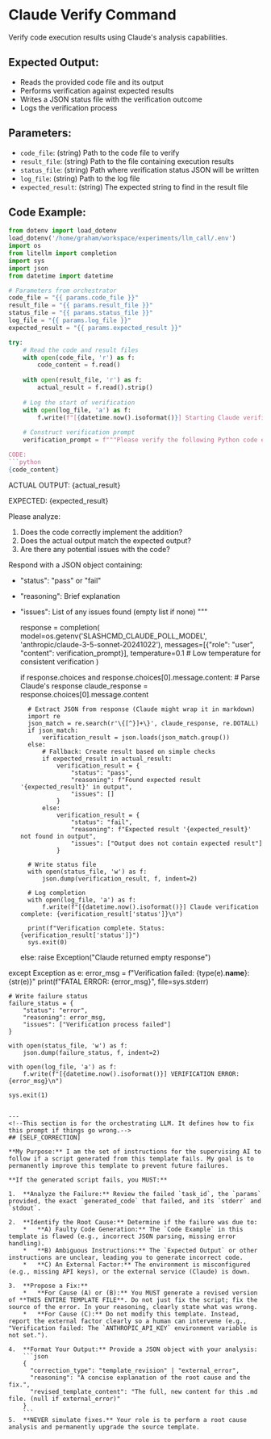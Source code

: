 # Claude Verify Command

Verify code execution results using Claude's analysis capabilities.

## Expected Output:
- Reads the provided code file and its output
- Performs verification against expected results
- Writes a JSON status file with the verification outcome
- Logs the verification process

## Parameters:
- `code_file`: (string) Path to the code file to verify
- `result_file`: (string) Path to the file containing execution results
- `status_file`: (string) Path where verification status JSON will be written
- `log_file`: (string) Path to the log file
- `expected_result`: (string) The expected string to find in the result file

## Code Example:
```python
from dotenv import load_dotenv
load_dotenv('/home/graham/workspace/experiments/llm_call/.env')
import os
from litellm import completion
import sys
import json
from datetime import datetime

# Parameters from orchestrator
code_file = "{{ params.code_file }}"
result_file = "{{ params.result_file }}"
status_file = "{{ params.status_file }}"
log_file = "{{ params.log_file }}"
expected_result = "{{ params.expected_result }}"

try:
    # Read the code and result files
    with open(code_file, 'r') as f:
        code_content = f.read()
    
    with open(result_file, 'r') as f:
        actual_result = f.read().strip()
    
    # Log the start of verification
    with open(log_file, 'a') as f:
        f.write(f"[{datetime.now().isoformat()}] Starting Claude verification\n")
    
    # Construct verification prompt
    verification_prompt = f"""Please verify the following Python code execution:

CODE:
```python
{code_content}
```

ACTUAL OUTPUT:
{actual_result}

EXPECTED: {expected_result}

Please analyze:
1. Does the code correctly implement the addition?
2. Does the actual output match the expected output?
3. Are there any potential issues with the code?

Respond with a JSON object containing:
- "status": "pass" or "fail"
- "reasoning": Brief explanation
- "issues": List of any issues found (empty list if none)
"""

    response = completion(
        model=os.getenv('SLASHCMD_CLAUDE_POLL_MODEL', 'anthropic/claude-3-5-sonnet-20241022'),
        messages=[{"role": "user", "content": verification_prompt}],
        temperature=0.1  # Low temperature for consistent verification
    )
    
    if response.choices and response.choices[0].message.content:
        # Parse Claude's response
        claude_response = response.choices[0].message.content
        
        # Extract JSON from response (Claude might wrap it in markdown)
        import re
        json_match = re.search(r'\{[^}]+\}', claude_response, re.DOTALL)
        if json_match:
            verification_result = json.loads(json_match.group())
        else:
            # Fallback: Create result based on simple checks
            if expected_result in actual_result:
                verification_result = {
                    "status": "pass",
                    "reasoning": f"Found expected result '{expected_result}' in output",
                    "issues": []
                }
            else:
                verification_result = {
                    "status": "fail",
                    "reasoning": f"Expected result '{expected_result}' not found in output",
                    "issues": ["Output does not contain expected result"]
                }
        
        # Write status file
        with open(status_file, 'w') as f:
            json.dump(verification_result, f, indent=2)
        
        # Log completion
        with open(log_file, 'a') as f:
            f.write(f"[{datetime.now().isoformat()}] Claude verification complete: {verification_result['status']}\n")
        
        print(f"Verification complete. Status: {verification_result['status']}")
        sys.exit(0)
    else:
        raise Exception("Claude returned empty response")
        
except Exception as e:
    error_msg = f"Verification failed: {type(e).__name__}: {str(e)}"
    print(f"FATAL ERROR: {error_msg}", file=sys.stderr)
    
    # Write failure status
    failure_status = {
        "status": "error",
        "reasoning": error_msg,
        "issues": ["Verification process failed"]
    }
    
    with open(status_file, 'w') as f:
        json.dump(failure_status, f, indent=2)
    
    with open(log_file, 'a') as f:
        f.write(f"[{datetime.now().isoformat()}] VERIFICATION ERROR: {error_msg}\n")
    
    sys.exit(1)
```

---
<!--This section is for the orchestrating LLM. It defines how to fix this prompt if things go wrong.-->
## [SELF_CORRECTION]

**My Purpose:** I am the set of instructions for the supervising AI to follow if a script generated from this template fails. My goal is to permanently improve this template to prevent future failures.

**If the generated script fails, you MUST:**

1.  **Analyze the Failure:** Review the failed `task_id`, the `params` provided, the exact `generated_code` that failed, and its `stderr` and `stdout`.

2.  **Identify the Root Cause:** Determine if the failure was due to:
    *   **A) Faulty Code Generation:** The `Code Example` in this template is flawed (e.g., incorrect JSON parsing, missing error handling).
    *   **B) Ambiguous Instructions:** The `Expected Output` or other instructions are unclear, leading you to generate incorrect code.
    *   **C) An External Factor:** The environment is misconfigured (e.g., missing API keys), or the external service (Claude) is down.

3.  **Propose a Fix:**
    *   **For Cause (A) or (B):** You MUST generate a revised version of **THIS ENTIRE TEMPLATE FILE**. Do not just fix the script; fix the source of the error. In your reasoning, clearly state what was wrong.
    *   **For Cause (C):** Do not modify this template. Instead, report the external factor clearly so a human can intervene (e.g., "Verification failed: The `ANTHROPIC_API_KEY` environment variable is not set.").

4.  **Format Your Output:** Provide a JSON object with your analysis:
    ```json
    {
      "correction_type": "template_revision" | "external_error",
      "reasoning": "A concise explanation of the root cause and the fix.",
      "revised_template_content": "The full, new content for this .md file. (null if external_error)"
    }
    ```
5.  **NEVER simulate fixes.** Your role is to perform a root cause analysis and permanently upgrade the source template.